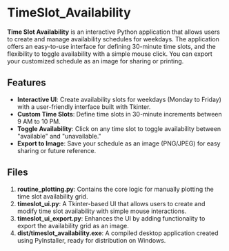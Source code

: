 # TimeSlot_Availability

**Time Slot Availability** is an interactive Python application that allows users to create and manage availability schedules for weekdays. The application offers an easy-to-use interface for defining 30-minute time slots, and the flexibility to toggle availability with a simple mouse click. You can export your customized schedule as an image for sharing or printing.

## Features

- **Interactive UI**: Create availability slots for weekdays (Monday to Friday) with a user-friendly interface built with Tkinter.
- **Custom Time Slots**: Define time slots in 30-minute increments between 9 AM to 10 PM.
- **Toggle Availability**: Click on any time slot to toggle availability between "available" and "unavailable."
- **Export to Image**: Save your schedule as an image (PNG/JPEG) for easy sharing or future reference.

## Files

1. **routine_plotting.py**: Contains the core logic for manually plotting the time slot availability grid.
2. **timeslot_ui.py**: A Tkinter-based UI that allows users to create and modify time slot availability with simple mouse interactions.
3. **timeslot_ui_export.py**: Enhances the UI by adding functionality to export the availability grid as an image.
4. **dist/timeslot_availability.exe**: A compiled desktop application created using PyInstaller, ready for distribution on Windows.

